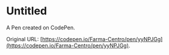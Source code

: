 # Untitled

A Pen created on CodePen.

Original URL: [https://codepen.io/Farma-Centro/pen/yyNPJGg](https://codepen.io/Farma-Centro/pen/yyNPJGg).

